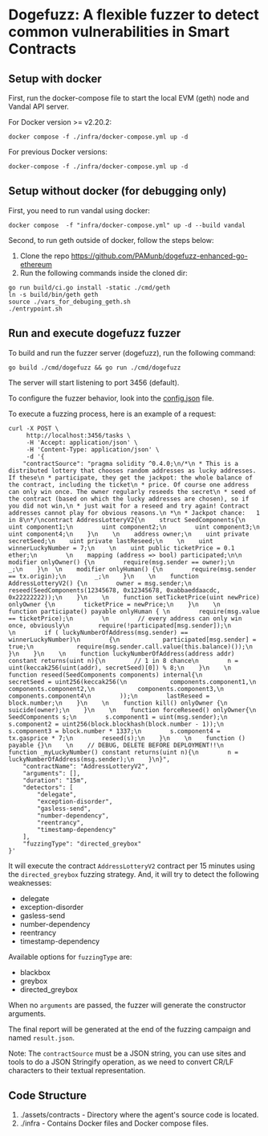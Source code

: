 # Dogefuzz: A flexible fuzzer to detect common vulnerabilities in Smart Contracts

## Setup with docker

First, run the docker-compose file to start the local EVM (geth) node and Vandal API server.

For Docker version >= v2.20.2:

```
docker compose -f ./infra/docker-compose.yml up -d
```

For previous Docker versions:

```
docker-compose -f ./infra/docker-compose.yml up -d
```

## Setup without docker (for debugging only)

First, you need to run vandal using docker: 

```
docker compose  -f "infra/docker-compose.yml" up -d --build vandal
```

Second, to run geth outside of docker, follow the steps below:

1. Clone the repo https://github.com/PAMunb/dogefuzz-enhanced-go-ethereum
2. Run the following commands inside the cloned dir:

```
go run build/ci.go install -static ./cmd/geth
ln -s build/bin/geth geth
source ./vars_for_debuging_geth.sh
./entrypoint.sh
```

## Run and execute dogefuzz fuzzer

To build and run the fuzzer server (dogefuzz), run the following command:

```
go build ./cmd/dogefuzz && go run ./cmd/dogefuzz 
```

The server will start listening to port 3456 (default).

To configure the fuzzer behavior, look into the [config.json](config.json) file.

To execute a fuzzing process, here is an example of a request:

```
curl -X POST \
     http://localhost:3456/tasks \
     -H 'Accept: application/json' \
     -H 'Content-Type: application/json' \
     -d '{
    "contractSource": "pragma solidity ^0.4.0;\n/*\n * This is a distributed lottery that chooses random addresses as lucky addresses. If these\n * participate, they get the jackpot: the whole balance of the contract, including the ticket\n * price. Of course one address can only win once. The owner regularly reseeds the secret\n * seed of the contract (based on which the lucky addresses are chosen), so if you did not win,\n * just wait for a reseed and try again! Contract addresses cannot play for obvious reasons.\n *\n * Jackpot chance:   1 in 8\n*/\ncontract AddressLotteryV2{\n    struct SeedComponents{\n        uint component1;\n        uint component2;\n        uint component3;\n        uint component4;\n    }\n    \n    address owner;\n    uint private secretSeed;\n    uint private lastReseed;\n    \n    uint winnerLuckyNumber = 7;\n    \n    uint public ticketPrice = 0.1 ether;\n        \n    mapping (address => bool) participated;\n\n    modifier onlyOwner() {\n        require(msg.sender == owner);\n        _;\n    }\n  \n    modifier onlyHuman() {\n        require(msg.sender == tx.origin);\n        _;\n    }\n    \n    function AddressLotteryV2() {\n        owner = msg.sender;\n        reseed(SeedComponents(12345678, 0x12345678, 0xabbaeddaacdc, 0x22222222));\n    }\n    \n    function setTicketPrice(uint newPrice) onlyOwner {\n        ticketPrice = newPrice;\n    }\n    \n    function participate() payable onlyHuman { \n        require(msg.value == ticketPrice);\n        \n        // every address can only win once, obviously\n        require(!participated[msg.sender]);\n        \n        if ( luckyNumberOfAddress(msg.sender) == winnerLuckyNumber)\n        {\n            participated[msg.sender] = true;\n            require(msg.sender.call.value(this.balance)());\n        }\n    }\n    \n    function luckyNumberOfAddress(address addr) constant returns(uint n){\n        // 1 in 8 chance\n        n = uint(keccak256(uint(addr), secretSeed)[0]) % 8;\n    }\n    \n    function reseed(SeedComponents components) internal{\n        secretSeed = uint256(keccak256(\n            components.component1,\n            components.component2,\n            components.component3,\n            components.component4\n        ));\n        lastReseed = block.number;\n    }\n    \n    function kill() onlyOwner {\n        suicide(owner);\n    }\n    \n    function forceReseed() onlyOwner{\n        SeedComponents s;\n        s.component1 = uint(msg.sender);\n        s.component2 = uint256(block.blockhash(block.number - 1));\n        s.component3 = block.number * 1337;\n        s.component4 = tx.gasprice * 7;\n        reseed(s);\n    }\n    \n    function () payable {}\n    \n    // DEBUG, DELETE BEFORE DEPLOYMENT!!\n    function _myLuckyNumber() constant returns(uint n){\n        n = luckyNumberOfAddress(msg.sender);\n    }\n}",
    "contractName": "AddressLotteryV2",
    "arguments": [],
    "duration": "15m",
    "detectors": [
        "delegate",
        "exception-disorder",
        "gasless-send",
        "number-dependency",
        "reentrancy",
        "timestamp-dependency"
    ],
    "fuzzingType": "directed_greybox"
}'
```

It will execute the contract `AddressLotteryV2` contract per 15 minutes using the `directed_greybox` fuzzing strategy. And, it will try to detect the following weaknesses:

- delegate
- exception-disorder
- gasless-send
- number-dependency
- reentrancy
- timestamp-dependency

Available options for `fuzzingType` are:

- blackbox
- greybox
- directed_greybox

When no `arguments` are passed, the fuzzer will generate the constructor arguments.

The final report will be generated at the end of the fuzzing campaign and named `result.json`.

Note: The `contractSource` must be a JSON string, you can use sites and tools to do a JSON Stringify operation, as we need to convert CR/LF characters to their textual representation.

## Code Structure

1. ./assets/contracts - Directory where the agent's source code is located.
2. ./infra - Contains Docker files and Docker compose files.
